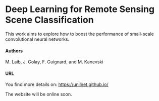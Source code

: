# Deep Learning for Remote Sensing Scene Classification

This work aims to explore how to boost the performance of small-scale convolutional neural networks.

#### Authors
M. Laib, J. Golay, F. Guignard, and M. Kanevski

#### URL
You find more details on: 
https://unilnet.github.io/

The website will be online soon.
